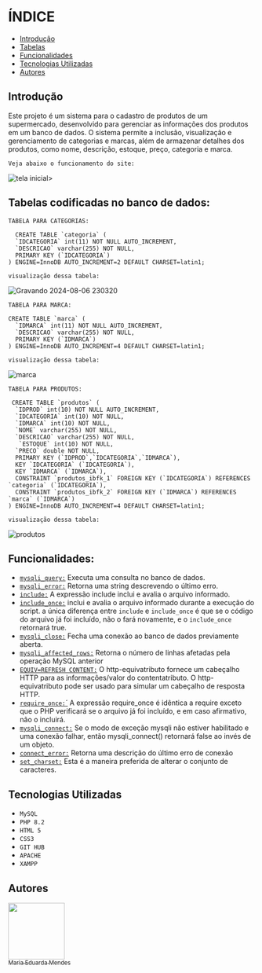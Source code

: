 # ÍNDICE
 
* [Introdução](#introdu%C3%A7%C3%A3o)  
* [Tabelas](#tabelas-codificadas-no-banco-de-dados)
* [Funcionalidades](#funcionalidades)
* [Tecnologias Utilizadas](#tecnologias-utilizadas)  
* [Autores](#autores)  



 ## Introdução

  Este projeto é um sistema para o cadastro de produtos de um supermercado, desenvolvido para gerenciar as informações dos produtos em um banco de dados. O sistema permite a inclusão, visualização e gerenciamento de categorias e marcas, além de armazenar detalhes dos produtos, como nome, descrição, estoque, preço, categoria e marca.
  
  ``Veja abaixo o funcionamento do site: ``       

  
   ![tela inicial](https://github.com/user-attachments/assets/3a51fbb9-bc8e-42d6-8e6f-75884cd3f8dc)>


## Tabelas codificadas no banco de dados:

``TABELA PARA CATEGORIAS:``

      CREATE TABLE `categoria` (
      `IDCATEGORIA` int(11) NOT NULL AUTO_INCREMENT,
      `DESCRICAO` varchar(255) NOT NULL,
      PRIMARY KEY (`IDCATEGORIA`)
    ) ENGINE=InnoDB AUTO_INCREMENT=2 DEFAULT CHARSET=latin1;

``visualização dessa tabela: ``       


  ![Gravando 2024-08-06 230320](https://github.com/user-attachments/assets/94f9a401-b19e-4b3f-844a-6f258accd4c2)


``TABELA PARA MARCA:``

    CREATE TABLE `marca` (
      `IDMARCA` int(11) NOT NULL AUTO_INCREMENT,
      `DESCRICAO` varchar(255) NOT NULL,
      PRIMARY KEY (`IDMARCA`)
    ) ENGINE=InnoDB AUTO_INCREMENT=4 DEFAULT CHARSET=latin1;

``visualização dessa tabela: ``      


   ![marca](https://github.com/user-attachments/assets/b44ff605-a771-4123-80e8-bad7239c1df5)

  
``TABELA PARA PRODUTOS:``

     CREATE TABLE `produtos` (
      `IDPROD` int(10) NOT NULL AUTO_INCREMENT,
      `IDCATEGORIA` int(10) NOT NULL,
      `IDMARCA` int(10) NOT NULL,
      `NOME` varchar(255) NOT NULL,
      `DESCRICAO` varchar(255) NOT NULL,
       `ESTOQUE` int(10) NOT NULL,
      `PRECO` double NOT NULL,
      PRIMARY KEY (`IDPROD`,`IDCATEGORIA`,`IDMARCA`),
      KEY `IDCATEGORIA` (`IDCATEGORIA`),
      KEY `IDMARCA` (`IDMARCA`),
      CONSTRAINT `produtos_ibfk_1` FOREIGN KEY (`IDCATEGORIA`) REFERENCES `categoria` (`IDCATEGORIA`),
      CONSTRAINT `produtos_ibfk_2` FOREIGN KEY (`IDMARCA`) REFERENCES `marca` (`IDMARCA`)
    ) ENGINE=InnoDB AUTO_INCREMENT=4 DEFAULT CHARSET=latin1;

``visualização dessa tabela: ``        


   ![produtos](https://github.com/user-attachments/assets/b18a1e69-9cca-4a85-9e9f-6ad3a7a5298a)



## Funcionalidades:

* [``mysqli_query:``](https://www.php.net/manual/pt_BR/mysqli.query.php) Executa uma consulta no banco de dados. 
* [``mysqli_error:``](https://www.php.net/manual/pt_BR/mysqli.error.php) Retorna uma string descrevendo o último erro. 
* [``include:``](https://www.php.net/manual/pt_BR/function.include.php) A expressão include inclui e avalia o arquivo informado. 
* [``include_once:``](https://php.net/manual/pt_BR/function.include-once.php) inclui e avalia o arquivo informado durante a execução do script.  a única diferença entre ``include`` e ``include_once`` é que se o código do arquivo já foi incluído, não o fará novamente, e o ``include_once`` retornará true.
* [``mysqli_close:``](https://www.php.net/manual/pt_BR/mysqli.close.php) Fecha uma conexão ao banco de dados previamente aberta.
* [``mysqli_affected_rows:``](https://www.php.net/manual/en/mysqli.affected-rows.php) Retorna o número de linhas afetadas pela operação MySQL anterior
* [``EQUIV=REFRESH CONTENT:``](https://www.w3schools.com/tags/att_meta_http_equiv.asp) O http-equivatributo fornece um cabeçalho HTTP para as informações/valor do contentatributo. O http-equivatributo pode ser usado para simular um cabeçalho de resposta HTTP. 
* [``require_once:``´](https://www.php.net/manual/pt_BR/function.require-once.php) A expressão require_once é idêntica a require exceto que o PHP verificará se o arquivo já foi incluído, e em caso afirmativo, não o incluirá. 
* [``mysqli_connect:``](https://www.php.net/manual/pt_BR/function.mysqli-connect.php) Se o modo de exceção mysqli não estiver habilitado e uma conexão falhar, então mysqli_connect() retornará false ao invés de um objeto. 
* [``connect_error:``](https://www.php.net/manual/pt_BR/mysqli.connect-error.php) Retorna uma descrição do último erro de conexão
* [``set_charset:``](https://www.php.net/manual/pt_BR/mysqli.set-charset.php) Esta é a maneira preferida de alterar o conjunto de caracteres.


## Tecnologias Utilizadas

* 	``MySQL``
*   ``PHP 8.2``
*   ``HTML 5``
*   ``CSS3``
*   ``GIT HUB``
*   ``APACHE``
*   ``XAMPP``

## Autores

[<img loading="lazy" src="https://avatars.githubusercontent.com/u/127868962?v=4" width=115><br><sub>Maria Eduarda Mendes</sub>](https://github.com/imdoarda)
